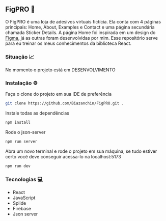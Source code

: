 ## FigPRO 👻

O FigPRO é uma loja de adesivos virtuais fictícia. Ela conta com 4 páginas principais: Home, About, Examples e Contact e uma página secundária chamada Sticker Details. A página Home foi inspirada em um design do [Figma](https://www.figma.com/design/sfknwWFWB6DF3Kd9RrfTMQ/Figpro?node-id=0-1&t=YYBGp49zf7PPwUHg-0), já as outras foram desenvolvidas por mim. Esse repositório serve para eu treinar os meus conhecimentos da biblioteca React.

### Situação 📈

No momento o projeto está em DESENVOLVIMENTO

### Instalação ⚙️

Faça o clone do projeto em sua IDE de preferência

```bash
git clone https://github.com/Biazanchin/FigPRO.git .
```

Instale todas as dependências

```bash
npm install
```

Rode o json-server

```bash
npm run server
```

Abra um novo terminal e rode o projeto em sua máquina, se tudo estiver certo você deve conseguir acessa-lo na localhost:5173

```bash
npm run dev
```

### Tecnologias 💻

- React
- JavaScript
- Splide
- Firebase
- Json server

